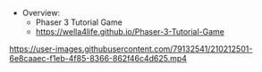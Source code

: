 - Overview:
  - Phaser 3 Tutorial Game
  - https://wella4life.github.io/Phaser-3-Tutorial-Game
  
https://user-images.githubusercontent.com/79132541/210212501-6e8caaec-f1eb-4f85-8366-862f46c4d625.mp4

